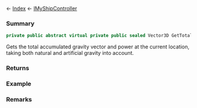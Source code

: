 ← [Index](Api-Index) ← [IMyShipController](Sandbox.ModAPI.Ingame.IMyShipController)

### Summary

```csharp
private public abstract virtual private public sealed Vector3D GetTotalGravity
```

Gets the total accumulated gravity vector and power at the current location, taking both natural and artificial gravity into account.

### Returns



### Example

### Remarks

